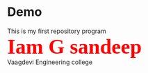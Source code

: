 # Demo
This is my first repository program
<br><b><font face="britishe English" size="20" color="red">
Iam G sandeep </b>
</font>
<br>
Vaagdevi Engineering college
